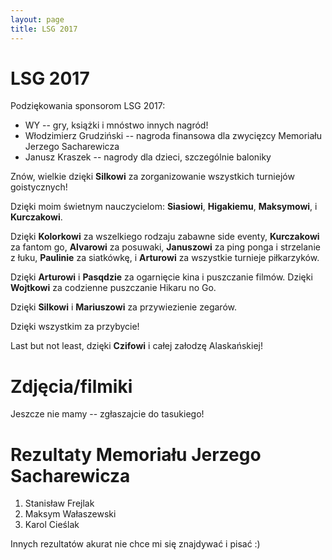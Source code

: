 ```yaml
---
layout: page
title: LSG 2017
---
```


# LSG 2017

Podziękowania sponsorom LSG 2017:

- WY -- gry, książki i mnóstwo innych nagród!
- Włodzimierz Grudziński -- nagroda finansowa dla zwycięzcy Memoriału Jerzego Sacharewicza
- Janusz Kraszek -- nagrody dla dzieci, szczególnie baloniky

Znów, wielkie dzięki **Silkowi** za zorganizowanie wszystkich turniejów goistycznych!

Dzięki moim świetnym nauczycielom: **Siasiowi**, **Higakiemu**, **Maksymowi**, i **Kurczakowi**.

Dzięki **Kolorkowi** za wszelkiego rodzaju zabawne side eventy, **Kurczakowi** za fantom go, **Alvarowi** za posuwaki, **Januszowi** za ping ponga i strzelanie z łuku, **Paulinie** za siatkówkę, i **Arturowi** za wszystkie turnieje piłkarzyków.

Dzięki **Arturowi** i **Pasqdzie** za ogarnięcie kina i puszczanie filmów. Dzięki **Wojtkowi** za codzienne puszczanie Hikaru no Go.

Dzięki **Silkowi** i **Mariuszowi** za przywiezienie zegarów.

Dzięki wszystkim za przybycie!

Last but not least, dzięki **Czifowi** i całej załodzę Alaskańskiej!

# Zdjęcia/filmiki

Jeszcze nie mamy -- zgłaszajcie do tasukiego!

# Rezultaty Memoriału Jerzego Sacharewicza

1. Stanisław Frejlak
2. Maksym Wałaszewski
3. Karol Cieślak

Innych rezultatów akurat nie chce mi się znajdywać i pisać :)
